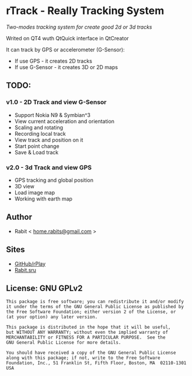 rTrack - Really Tracking System
===============================

*Two-modes tracking system for create good 2d or 3d tracks*

Writed on QT4 wuth QtQuick interface in QtCreator

It can track by GPS or accelerometer (G-Sensor):
 * If use GPS - it creates 2D tracks
 * If use G-Sensor - it creates 3D or 2D maps

## TODO:
### v1.0 - 2D Track and view G-Sensor
 * Support Nokia N9 & Symbian^3
 * View current acceleration and orientation
 * Scaling and rotating
 * Recording local track
 * View track and position on it
 * Start point change
 * Save & Load track

### v2.0 - 3d Track and view GPS
 * GPS tracking and global position
 * 3D view
 * Load image map
 * Working with earth map

## Author

 * Rabit < home.rabits@gmail.com >

## Sites

 * [GitHub/rPlay](https://github.com/rabits/rtrack)
 * [Rabit.sru](http://rabits.ru)

## License: GNU GPLv2

    This package is free software; you can redistribute it and/or modify
    it under the terms of the GNU General Public License as published by
    the Free Software Foundation; either version 2 of the License, or
    (at your option) any later version.

    This package is distributed in the hope that it will be useful,
    but WITHOUT ANY WARRANTY; without even the implied warranty of
    MERCHANTABILITY or FITNESS FOR A PARTICULAR PURPOSE.  See the
    GNU General Public License for more details.

    You should have received a copy of the GNU General Public License
    along with this package; if not, write to the Free Software
    Foundation, Inc., 51 Franklin St, Fifth Floor, Boston, MA  02110-1301 USA
